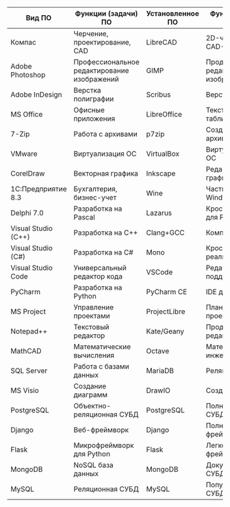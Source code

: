 

| Вид ПО               | Функции (задачи) ПО                          | Установленное ПО | Функции установленного ПО                  | Соответствие |
|----------------------|---------------------------------------------|------------------|--------------------------------------------|--------------|
| Компас               | Черчение, проектирование, CAD               | LibreCAD         | 2D-черчение, базовые CAD-функции           | 7/10         |
| Adobe Photoshop      | Профессиональное редактирование изображений | GIMP             | Продвинутое редактирование изображений     | 8/10         |
| Adobe InDesign       | Верстка полиграфии                          | Scribus          | Верстка, работа с макетами                 | 6/10         |
| MS Office            | Офисные приложения                          | LibreOffice      | Текстовый редактор, таблицы, презентации   | 9/10         |
| 7-Zip                | Работа с архивами                           | p7zip            | Создание и распаковка архивов              | 10/10        |
| VMware               | Виртуализация ОС                            | VirtualBox       | Виртуализация различных ОС                 | 9/10         |
| CorelDraw            | Векторная графика                           | Inkscape         | Редактирование векторной графики           | 8/10         |
| 1С:Предприятие 8.3   | Бухгалтерия, бизнес-учет                    | Wine             | Частичная эмуляция Windows-приложений      | 4/10         |
| Delphi 7.0           | Разработка на Pascal                        | Lazarus          | Кроссплатформенная среда для Pascal        | 7/10         |
| Visual Studio (C++)  | Разработка на C++                           | Clang+GCC        | Компиляция C++ кода                        | 8/10         |
| Visual Studio (C#)   | Разработка на C#                            | Mono             | Кроссплатформенная реализация .NET         | 7/10         |
| Visual Studio Code   | Универсальный редактор кода                 | VSCode           | Редактор кода с поддержкой расширений      | 10/10        |
| PyCharm              | Разработка на Python                        | PyCharm CE       | IDE для Python с отладчиком                | 10/10        |
| MS Project           | Управление проектами                        | ProjectLibre     | Планирование и управление проектами        | 7/10         |
| Notepad++            | Текстовый редактор                          | Kate/Geany       | Продвинутый текстовый редактор             | 9/10         |
| MathCAD              | Математические вычисления                   | Octave           | Математические и инженерные расчеты        | 6/10         |
| SQL Server           | Работа с базами данных                      | MariaDB          | Реляционная СУБД                           | 8/10         |
| MS Visio             | Создание диаграмм                           | DrawIO           | Создание схем и диаграмм                   | 7/10         |
| PostgreSQL           | Объектно-реляционная СУБД                   | PostgreSQL       | Полнофункциональная СУБД                   | 10/10        |
| Django               | Веб-фреймворк                               | Django           | Полноценный Python веб-фреймворк           | 10/10        |
| Flask                | Микрофреймворк для Python                   | Flask            | Легковесный веб-фреймворк                  | 10/10        |
| MongoDB              | NoSQL база данных                           | MongoDB          | Документоориентированная СУБД              | 10/10        |
| MySQL                | Реляционная СУБД                            | MySQL            | Популярная реляционная СУБД                | 10/10        |

